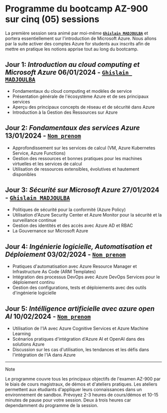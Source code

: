 # Programme du bootcamp AZ-900 sur cinq (05) sessions

La première session sera animé par moi-même [**`Ghislain MADJOULBA`**](https://www.linkedin.com/in/demadama-madjoulba) et portera essentiellement sur l'introduction de Microsoft Azure. Nous allons par la suite activer des comptes Azure for students aux inscrits afin de mettre en pratique les notions apprise tout au long du bootcamp.

## Jour 1: _Introduction au cloud computing et Microsoft Azure_ 06/01/2024 - [**`Ghislain MADJOULBA`**](https://www.linkedin.com/in/demadama-madjoulba)
- Fondamentaux du cloud computing et modèles de service
- Présentation générale de l'écosystème Azure et de ses principaux services
- Aperçu des principaux concepts de réseau et de sécurité dans Azure
- Introduction à la Gestion des Ressources sur Azure

## Jour 2: _Fondamentaux des services Azure_ 13/01/2024 - [**` Nom prenom `**](https://www.linkedin.com/in/nom-prenoms)
- Approfondissement sur les services de calcul (VM, Azure Kubernetes Service, Azure Functions)
- Gestion des ressources et bonnes pratiques pour les machines virtuelles et les services de calcul
- Utilisation de ressources extensibles, évolutives et hautement disponibles

## Jour 3: _Sécurité sur Microsoft Azure_ 27/01/2024 - [**`Ghislain MADJOULBA`**](https://www.linkedin.com/in/demadama-madjoulba)
- Politiques de sécurité pour la conformité (Azure Policy)
- Utilisation d'Azure Security Center et Azure Monitor pour la sécurité et la surveillance continue
- Gestion des identités et des accès avec Azure AD et RBAC
- La Gouvernance sur Microsoft Azure 

## Jour 4: _Ingénierie logicielle, Automatisation et Déploiement_ 03/02/2024 - [**` Nom prenom `**](https://www.linkedin.com/in/nom-prenoms)
- Pratiques d'automatisation avec Azure Resource Manager et Infrastructure As Code (ARM Templates)
- Intégration des processus DevOps avec Azure DevOps Services pour le déploiement continu
- Gestion des configurations, tests et déploiements avec des outils d'ingénierie logicielle

## Jour 5: _Intélligence artificielle avec azure open AI_ 10/02/2024 - [**` Nom prenom `**](https://www.linkedin.com/in/nom-prenoms)
- Utilisation de l'IA avec Azure Cognitive Services et Azure Machine Learning
- Scénarios pratiques d'intégration d'Azure AI et OpenAI dans des solutions Azure
- Discussion sur les cas d'utilisation, les tendances et les défis dans l'intégration de l'IA dans Azure

---
> [!NOTE]
> Le programme couvre tous les principaux objectifs de l'examen AZ-900 par le biais de cours magistraux, de démos et d'ateliers pratiques. Les ateliers permettent aux étudiants d'appliquer leurs connaissances dans un environnement de sandbox. Prévoyez 2-3 heures de cours/démos et 10-15 minutes de pause pour votre session. Deux à trois heures car dependamment du programme de la session.
